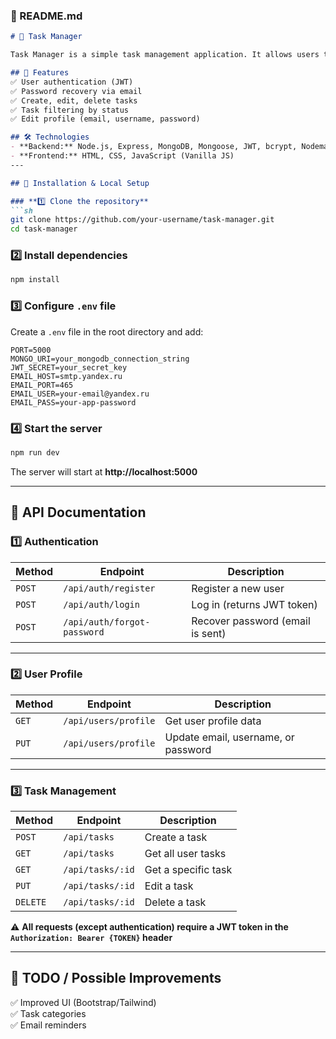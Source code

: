 ### **📌 README.md**  

```md
# 📝 Task Manager

Task Manager is a simple task management application. It allows users to register, log in, create, edit, and delete tasks.  

## 🚀 Features
✅ User authentication (JWT)  
✅ Password recovery via email  
✅ Create, edit, delete tasks  
✅ Task filtering by status  
✅ Edit profile (email, username, password)  

## 🛠️ Technologies
- **Backend:** Node.js, Express, MongoDB, Mongoose, JWT, bcrypt, Nodemailer  
- **Frontend:** HTML, CSS, JavaScript (Vanilla JS)  
---

## 📌 Installation & Local Setup

### **1️⃣ Clone the repository**
```sh
git clone https://github.com/your-username/task-manager.git
cd task-manager
```

### **2️⃣ Install dependencies**
```sh
npm install
```

### **3️⃣ Configure `.env` file**
Create a `.env` file in the root directory and add:  
```
PORT=5000
MONGO_URI=your_mongodb_connection_string
JWT_SECRET=your_secret_key
EMAIL_HOST=smtp.yandex.ru
EMAIL_PORT=465
EMAIL_USER=your-email@yandex.ru
EMAIL_PASS=your-app-password
```

### **4️⃣ Start the server**
```sh
npm run dev
```
The server will start at **http://localhost:5000**  

---

## 📌 API Documentation

### **1️⃣ Authentication**
| Method | Endpoint | Description |
|--------|-------------|-------------|
| `POST` | `/api/auth/register` | Register a new user |
| `POST` | `/api/auth/login` | Log in (returns JWT token) |
| `POST` | `/api/auth/forgot-password` | Recover password (email is sent) |

---

### **2️⃣ User Profile**
| Method | Endpoint | Description |
|--------|-------------|-------------|
| `GET` | `/api/users/profile` | Get user profile data |
| `PUT` | `/api/users/profile` | Update email, username, or password |

---

### **3️⃣ Task Management**
| Method | Endpoint | Description |
|--------|-------------|-------------|
| `POST` | `/api/tasks` | Create a task |
| `GET` | `/api/tasks` | Get all user tasks |
| `GET` | `/api/tasks/:id` | Get a specific task |
| `PUT` | `/api/tasks/:id` | Edit a task |
| `DELETE` | `/api/tasks/:id` | Delete a task |

⚠ **All requests (except authentication) require a JWT token in the `Authorization: Bearer {TOKEN}` header**  

---

## 🎯 TODO / Possible Improvements
✅ Improved UI (Bootstrap/Tailwind)  
✅ Task categories  
✅ Email reminders  


 

